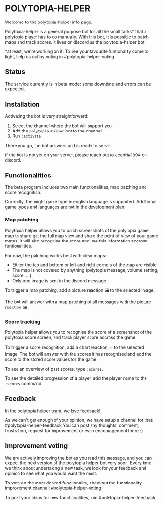 # POLYTOPIA-HELPER

Welcome to the polytopia-helper info page.

Polytopia-helper is a general purpose bot for all the small tasks* that a polytopia player has to do manually. With this bot, it is possible to patch maps and track scores. It lives on discord as the polytopia-helper bot.

*at least, we're working on it. To see your favourite funtionality come to light, help us out by voting in #polytopia-helper-voting

## Status

The service currently is in beta mode: some downtime and errors can be expected.

## Installation

Activating the bot is very straightforward:

1. Select the channel where the bot will support you
2. Add the `polytopia-helper` bot to the channel
3. Run `:activate`

There you go, the bot answers and is ready to serve.

If the bot is not yet on your server, please reach out to JeanH#1394 on discord.

## Functionalities

The beta program includes two main functionalities, map patching and score recognition. 

Currently, the might game type in english language is supported. Additional game types and languages are not in the development plan.

### Map patching

Polytopia helper allows you to patch screenshots of the polytopia game map to share get the full map view and share the point of view of your game mates. It will also recognise the score and use this information accross funtionalities.

For now, the patching works best with clear maps:
- Either the top and bottom or left and right corners of the map are visible
- The map is not covered by anything (polytopia message, volume setting, score, ...)
- Only one image is sent in the discord message

To trigger a map patching, add a picture reaction 🖼️ to the selected image. 

The bot will answer with a map patching of all messages with the picture reaction 🖼️.

### Score tracking

Polytopia helper allows you to recognise the score of a screenshot of the polytopia score screen, and track player score accross the game. 

To trigger a score recognition, add a chart reaction 📈 to the selected image.
The bot will answer with the scores it has recognised and add the score to the stored score values for the game.

To see an overview of past scores, type `:scores`.

To see the detailed progression of a player, add the player name to the `:scores` command.

## Feedback

In the polytopia helper team, we love feedback! 

As we can't get enough of your opinion, we have setup a channel for that: #polytopia-helper-feedback
You can post any thoughts, comment, frustration, request for improvement or even encouragement there :)

## Improvement voting

We are actively improving the bot as you read this message, and you can expect the next version of the polytopia helper bot very soon. Every time we think about undertaking a new task, we look for your feedback and opinion to see what you would want the most. 

To vote on the most desired functionality, checkout the functionality improvement channel: #polytopia-helper-voting

To post your ideas for new functionalities, join #polytopia-helper-feedback

